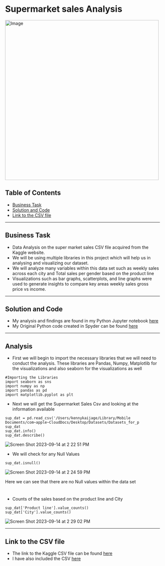 # Supermarket sales Analysis

<img src="https://github.com/KennethManzi1/Data-Analysis-projects/assets/120513764/ed12d855-b1ac-40dc-840f-410349c48d91" alt="Image" width="500" height="520">


## Table of Contents
- [Business Task](#business-task)
- [Solution and Code](#Solution-and-Code)
- [Link to the CSV file](#Link-to-the-CSV-file)

***

## Business Task
- Data Analysis on the super market sales CSV file acquired from the Kaggle website.
- We will be using multiple libraries in this project which will help us in analysing and visualizing our dataset.
- We will analyze many variables within this data set such as weekly sales across each city and Total sales per gender based on the product line
- Visualizations such as bar graphs, scatterplots, and line graphs were used to generate insights to compare key areas weekly sales gross price vs income.

***

## Solution and Code

- My analysis and findings are found in my Python Jupyter notebook [here](https://github.com/KennethManzi1/Data-Analysis-projects/blob/main/Supermarket_data%20Analysis/Kaggle%20Super%20Market%20Analysis.ipynb)
- My Original Python code created in Spyder can be found [here](https://github.com/KennethManzi1/Data-Analysis-projects/blob/main/Supermarket_data%20Analysis/Supermarketanalysis.py)


***

## Analysis 

- First we will begin to import the necessary libraries that we will need to conduct the analysis. These libraries are Pandas, Numpy, Matplotlib for the visualizations and also seaborn for the visualizations as well

```
#Importing the Libraries
import seaborn as sns
import numpy as np
import pandas as pd
import matplotlib.pyplot as plt
```
  
- Next we will get the Supermarket Sales Csv and looking at the information available
```
sup_dat = pd.read_csv('/Users/kennykaijage/Library/Mobile Documents/com~apple~CloudDocs/Desktop/Datasets/Datasets_for_p
sup_dat
sup_dat.info()
sup_dat.describe()
```
![Screen Shot 2023-09-14 at 2 22 51 PM](https://github.com/KennethManzi1/Data-Analysis-projects/assets/120513764/32d8a1d2-dbd2-4b30-a674-adc3ef9721b6)



- We will check for any Null Values
```
sup_dat.isnull()
```
![Screen Shot 2023-09-14 at 2 24 59 PM](https://github.com/KennethManzi1/Data-Analysis-projects/assets/120513764/13acbea5-2a9a-4e75-bc88-9860f6e3169d)

Here we can see that there are no Null values within the data set

#
- Counts of the sales based on the product line and City
```
sup_dat['Product line'].value_counts()
sup_dat['City'].value_counts()
```
![Screen Shot 2023-09-14 at 2 29 02 PM](https://github.com/KennethManzi1/Data-Analysis-projects/assets/120513764/551fbd90-e210-4319-ad04-20f28f9a98c5)


***

## Link to the CSV file
- The link to the Kaggle CSV file can be found [here](https://www.kaggle.com/datasets/aungpyaeap/supermarket-sales/code)
- I have also included the CSV [here](https://github.com/KennethManzi1/Data-Analysis-projects/blob/main/Supermarket_data%20Analysis/supermarketsales.csv)





